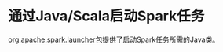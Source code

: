 # 通过Java/Scala启动Spark任务

[org.apache.spark.launcher](http://spark.apache.org/docs/latest/api/java/index.html?org/apache/spark/launcher/package-summary.html)包提供了启动Spark任务所需的Java类。

